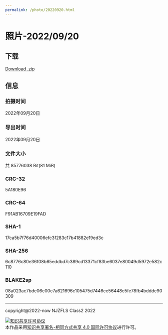 ```yaml
---
permalink: /photo/20220920.html
---
```


# 照片-2022/09/20

## 下载

[Download .zip](https://fqsw.lanzouw.com/iy8p40dvk89c)

## 信息

### 拍摄时间

2022年09月20日

### 导出时间

2022年09月20日

### 文件大小

共 85776038 Bit(81 MiB)

### CRC-32

5A180E96

### CRC-64

F91AB16709E19FAD

### SHA-1

17ca5b7f76d40006efc3f283c17b41882e19ed3c

### SHA-256

6c8776c80e36f08b65eddbd7c389cd13371cf83be6037e80049d5972e582c110

### BLAKE2sp

08a023ac7bde06c00c7a621696c105475d7446ce56448c5fe78fb4bddde90309

***

copyright@2022-now NJZFLS Class2 2022

<a rel="license" href="http://creativecommons.org/licenses/by-sa/4.0/"><img alt="知识共享许可协议" style="border-width:0" src="https://i.creativecommons.org/l/by-sa/4.0/88x31.png" /></a><br />本作品采用<a rel="license" href="http://creativecommons.org/licenses/by-sa/4.0/">知识共享署名-相同方式共享 4.0 国际许可协议</a>进行许可。
